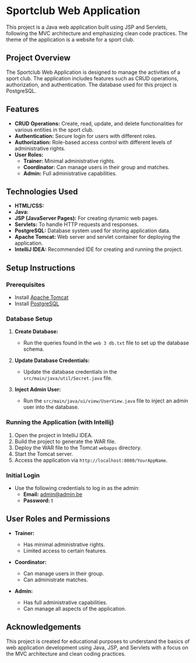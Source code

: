 # Sportclub Web Application

This project is a Java web application built using JSP and Servlets, following the MVC architecture and emphasizing clean code practices. The theme of the application is a website for a sport club.

## Project Overview

The Sportclub Web Application is designed to manage the activities of a sport club. The application includes features such as CRUD operations, authorization, and authentication. The database used for this project is PostgreSQL.

## Features

- **CRUD Operations:** Create, read, update, and delete functionalities for various entities in the sport club.
- **Authentication:** Secure login for users with different roles.
- **Authorization:** Role-based access control with different levels of administrative rights.
- **User Roles:** 
  - **Trainer:** Minimal administrative rights.
  - **Coordinator:** Can manage users in their group and matches.
  - **Admin:** Full administrative capabilities.

## Technologies Used

- **HTML/CSS:** 
- **Java:** 
- **JSP (JavaServer Pages):** For creating dynamic web pages.
- **Servlets:** To handle HTTP requests and responses.
- **PostgreSQL:** Database system used for storing application data.
- **Apache Tomcat:** Web server and servlet container for deploying the application.
- **IntelliJ IDEA:** Recommended IDE for creating and running the project.

## Setup Instructions

### Prerequisites

- Install [Apache Tomcat](https://tomcat.apache.org/)
- Install [PostgreSQL](https://www.postgresql.org/)

### Database Setup

1. **Create Database:**
   - Run the queries found in the `web 3 db.txt` file to set up the database schema.

2. **Update Database Credentials:**
   - Update the database credentials in the `src/main/java/util/Secret.java` file.

3. **Inject Admin User:**
   - Run the `src/main/java/ui/view/UserView.java` file to inject an admin user into the database.

### Running the Application (with Intellij)

1. Open the project in IntelliJ IDEA.
2. Build the project to generate the WAR file.
3. Deploy the WAR file to the Tomcat `webapps` directory.
4. Start the Tomcat server.
5. Access the application via `http://localhost:8080/YourAppName`.

### Initial Login

- Use the following credentials to log in as the admin:
  - **Email:** admin@admin.be
  - **Password:** t

## User Roles and Permissions

- **Trainer:** 
  - Has minimal administrative rights.
  - Limited access to certain features.

- **Coordinator:**
  - Can manage users in their group.
  - Can administrate matches.

- **Admin:**
  - Has full administrative capabilities.
  - Can manage all aspects of the application.

## Acknowledgements

This project is created for educational purposes to understand the basics of web application development using Java, JSP, and Servlets with a focus on the MVC architecture and clean coding practices.
